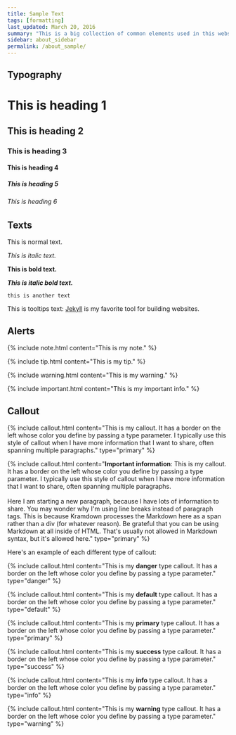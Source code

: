 ```yaml
---
title: Sample Text
tags: [formatting]
last_updated: March 20, 2016
summary: "This is a big collection of common elements used in this website. These sample texts are write for better construction of the css files."
sidebar: about_sidebar
permalink: /about_sample/
---
```


## Typography

<h1>This is heading 1</h1>
<h2>This is heading 2</h2>
<h3>This is heading 3</h3>
<h4>This is heading 4</h4>
<h5>This is heading 5</h5>
<h6>This is heading 6</h6>


## Texts

This is normal text.

*This is italic text.*

**This is bold text.**

***This is italic bold text.***

`this is another text`

This is tooltips text: <a href="#" data-toggle="tooltip" data-original-title="{{site.data.glossary.jekyll_platform}}">Jekyll</a> is my favorite tool for building websites.

## Alerts

{% include note.html content="This is my note." %}

{% include tip.html content="This is my tip." %}

{% include warning.html content="This is my warning." %}

{% include important.html content="This is my important info." %}


## Callout


{% include callout.html content="This is my callout. It has a border on the left whose color you define by passing a type parameter. I typically use this style of callout when I have more information that I want to share, often spanning multiple paragraphs." type="primary" %}

{% include callout.html content="**Important information**: This is my callout. It has a border on the left whose color you define by passing a type parameter. I typically use this style of callout when I have more information that I want to share, often spanning multiple paragraphs. <br/><br/>Here I am starting a new paragraph, because I have lots of information to share. You may wonder why I'm using line breaks instead of paragraph tags. This is because Kramdown processes the Markdown here as a span rather than a div (for whatever reason). Be grateful that you can be using Markdown at all inside of HTML. That's usually not allowed in Markdown syntax, but it's allowed here." type="primary" %}

Here's an example of each different type of callout:

{% include callout.html content="This is my **danger** type callout. It has a border on the left whose color you define by passing a type parameter." type="danger" %} 

{% include callout.html content="This is my **default** type callout. It has a border on the left whose color you define by passing a type parameter." type="default" %} 

{% include callout.html content="This is my **primary** type callout. It has a border on the left whose color you define by passing a type parameter." type="primary" %} 

{% include callout.html content="This is my **success** type callout. It has a border on the left whose color you define by passing a type parameter." type="success" %} 

{% include callout.html content="This is my **info** type callout. It has a border on the left whose color you define by passing a type parameter." type="info" %} 

{% include callout.html content="This is my **warning** type callout. It has a border on the left whose color you define by passing a type parameter." type="warning" %} 

